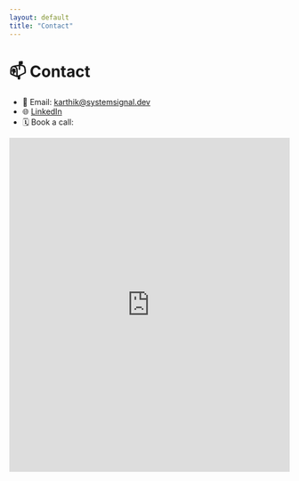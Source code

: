 ```yaml
---
layout: default
title: "Contact"
---
```


# 📫 Contact

- 📨 Email: karthik@systemsignal.dev  
- 🌐 [LinkedIn](https://www.linkedin.com/in/karthik-m-portfolio/)  
- 🗓️ Book a call:  
<iframe src="https://calendly.com/your-link" width="100%" height="600" frameborder="0"></iframe>
